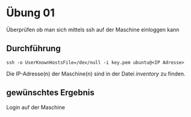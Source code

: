 # Übung 01

Überprüfen ob man sich mittels ssh auf der Maschine einloggen kann

## Durchführung

```
ssh -o UserKnownHostsFile=/dev/null -i key.pem ubuntu@<IP Adresse>
```

Die IP-Adresse(n) der Maschine(n) sind in der Datei _inventory_ zu finden.


## gewünschtes Ergebnis

Login auf der Maschine
